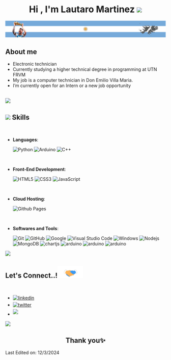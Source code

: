 <h1 align="center"><b>Hi , I'm Lautaro Martinez </b><img src="https://media.giphy.com/media/hvRJCLFzcasrR4ia7z/giphy.gif" width="35"></h1>
<!--  -->
<p align="center">
  <a href="https://www.google.com/maps/place/Argentina/@-36.4849876,-84.9504873,4z/data=!3m1!4b1!4m6!3m5!1s0x95bccaf5f5fdc667:0x3d2f77992af00fa8!8m2!3d-38.416097!4d-63.616672!16zL20vMGpnZA?entry=ttu"><img src="./Diseño sin título.jpg"></a>
</p>

## **About me**

- Electronic technician
- Currently studying a higher technical degree in programming at UTN FRVM
- My job is a computer technician in Don Emilio Villa Maria.
- I’m currently open for an Intern or a new job opportunity
<br><br>

<img src="https://user-images.githubusercontent.com/73097560/115834477-dbab4500-a447-11eb-908a-139a6edaec5c.gif">

## <img src="https://media2.giphy.com/media/QssGEmpkyEOhBCb7e1/giphy.gif?cid=ecf05e47a0n3gi1bfqntqmob8g9aid1oyj2wr3ds3mg700bl&rid=giphy.gif" width ="25"><b> Skills</b>
<br>

<p align="center">

- **Languages**:
    
    ![Python](https://img.shields.io/badge/Python%20-%2314354C.svg?style=for-the-badge&logo=python&logoColor=white)
    ![Arduino](https://img.shields.io/badge/Arduino%20-%232370ED.svg?style=for-the-badge&logo=arduino&logoColor=white)
    ![C++](https://img.shields.io/badge/microPython%20-%2300599C.svg?style=for-the-badge&logo=micropython&logoColor=white)
    

<br>   
    
- **Front-End Development**:

   ![HTML5](https://img.shields.io/badge/HTML5%20-%23E34F26.svg?style=for-the-badge&logo=html5&logoColor=white)
   ![CSS3](https://img.shields.io/badge/CSS%20-%231572B6.svg?style=for-the-badge&logo=css3&logoColor=white)
   ![JavaScript](https://img.shields.io/badge/JavaScript%20-%23F7DF1E.svg?style=for-the-badge&logo=javascript&logoColor=black)

<br>

- **Cloud Hosting**:

    ![Github Pages](https://img.shields.io/badge/GitHub%20Pages-%23327FC7.svg?style=for-the-badge&logo=github&logoColor=white)
    
<br>

- **Softwares and Tools**:

    ![Git](https://img.shields.io/badge/git-%23F05033.svg?style=for-the-badge&logo=git&logoColor=white)
    ![GitHub](https://img.shields.io/badge/github-%23121011.svg?style=for-the-badge&logo=github&logoColor=white)
    ![Google](https://img.shields.io/badge/google-%234285F4.svg?style=for-the-badge&logo=google&logoColor=white)
    ![Visual Studio Code](https://img.shields.io/badge/Visual%20Studio%20Code-0078d7.svg?style=for-the-badge&logo=visual-studio-code&logoColor=white)
    ![Windows](https://img.shields.io/badge/Windows-2b8cc4?style=for-the-badge&logo=Windows&logoColor=white)
    ![Nodejs](https://img.shields.io/badge/Node.js-026E00?style=for-the-badge&logo=nodedotjs&logoColor=white) 
    ![MongoDB](https://img.shields.io/badge/mongodb-009C71?style=for-the-badge&logo=mongodb&logoColor=white)
    ![chartjs](https://img.shields.io/badge/Chart.JS-FF6384?style=for-the-badge&logo=chartdotjs&logoColor=white)
    ![arduino](https://img.shields.io/badge/arduinoIDE_-006d70?style=for-the-badge&logo=arduino&logoColor=white)
    ![arduino](https://img.shields.io/badge/FastApi_-009485?style=for-the-badge&logo=fastapi&logoColor=white)
    ![arduino](https://img.shields.io/badge/Uvicorn_-4051b5?style=for-the-badge&logo=uvicorn&logoColor=white)
</p>


<img src="https://user-images.githubusercontent.com/73097560/115834477-dbab4500-a447-11eb-908a-139a6edaec5c.gif">



## <b> Let's Connect..!</b><img src="https://github.com/0xAbdulKhalid/0xAbdulKhalid/raw/main/assets/mdImages/handshake.gif" width ="80">
<br>
<div align='left'>

<ul>

<li>
<a href="https://www.linkedin.com/in/lautaro-martinez-708017263/" target="_blank">
<img src="https://img.shields.io/badge/linkedin:  Lautaro Martinez-%2300acee.svg?color=405DE6&style=for-the-badge&logo=linkedin&logoColor=white" alt=linkedin style="margin-bottom: 5px;"/>
</a>
</li>



<li>
<a href="https://www.instagram.com/lautaro_martinez.04/" target="_blank">
<img src="https://img.shields.io/badge/Instagram: Lautaro Martinez-%2300acee.svg?color=1DA1F2&style=for-the-badge&logo=Instagram&logoColor=white" alt=twitter style="margin-bottom: 5px;"/>
</a>
</li>

<li>
<a href="mailto:lautarom403@gmail.com" target="_blank">
<img src="https://img.shields.io/badge/gmail:  lautarom403@gmail.com-%23EA4335.svg?style=for-the-badge&logo=gmail&logoColor=white" t=mail style="margin-bottom: 5px;" />
</a>
</li>
	
</ul>
</div>


<img src="https://user-images.githubusercontent.com/73097560/115834477-dbab4500-a447-11eb-908a-139a6edaec5c.gif">

<div align='center'>

## <b>Thank you✨</b>

</div>



Last Edited on: 12/3/2024
